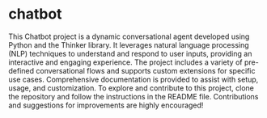 # chatbot
This Chatbot project is a dynamic conversational agent developed using Python and the Thinker library. It leverages natural language processing (NLP) techniques to understand and respond to user inputs, providing an interactive and engaging experience. The project includes a variety of pre-defined conversational flows and supports custom extensions for specific use cases. Comprehensive documentation is provided to assist with setup, usage, and customization. To explore and contribute to this project, clone the repository and follow the instructions in the README file. Contributions and suggestions for improvements are highly encouraged!

